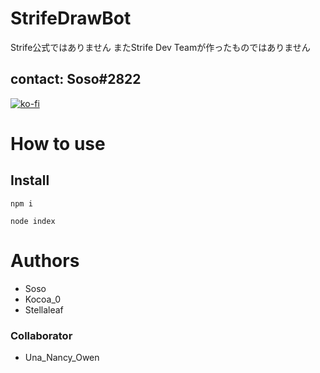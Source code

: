 # StrifeDrawBot
Strife公式ではありません
またStrife Dev Teamが作ったものではありません
## contact: Soso#2822
[![ko-fi](https://ko-fi.com/img/githubbutton_sm.svg)](https://ko-fi.com/K3K1AQ3A3)
# How to use

## Install
```
npm i
```
```
node index
```
# Authors
* Soso
* Kocoa_0
* Stellaleaf

### Collaborator
* Una_Nancy_Owen